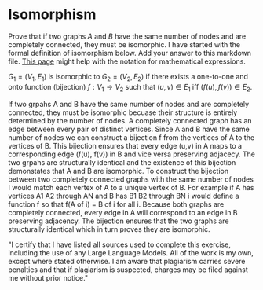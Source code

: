 # Isomorphism

Prove that if two graphs $A$ and $B$ have the same number of nodes and are
completely connected, they must be isomorphic. I have started with the formal
definition of isomorphism below. Add your answer to this markdown file. [This
page](https://docs.github.com/en/get-started/writing-on-github/working-with-advanced-formatting/writing-mathematical-expressions)
might help with the notation for mathematical expressions.

$G_1=(V_1 , E_1)$ is isomorphic to $G_2 = (V_2, E_2)$ if there exists a
one-to-one and onto function (bijection) $f: V_1 \rightarrow V_2$ such that $(u,v)
\in E_1$ iff $(f(u),f(v)) \in E_2$.

If two grpahs A and B have the same number of nodes and are completely connected, they must be isomorphic becuase their structure is entirely determined by the number of nodes. A completely connected graph has an edge between every pair of distinct vertices. Since A and B have the same number of nodes we can construct a bijection f from the vertices of A to the vertices of B. This bijection ensures that every edge (u,v) in A maps to a corresponding edge (f(u), f(v)) in B and vice versa preserving adjacecy. The two grpahs are structurally identical and the existence of this bijection demonstates that A and B are isomorphic. To construct the bijection between two completely connected graphs with the same number of nodes I would match each vertex of A to a unique vertex of B. For example if A has vertices A1 A2 through AN and B has B1 B2 through BN i would define a function f so that f(A of i) = B of i for all i. Because both graphs are completely connected, every edge in A will correspond to an edge in B preserving adjacency. The bijection ensures that the two graphs are structurally identical which in turn proves they are isomorphic.

"I certify that I have listed all sources used to complete this exercise, including the use of any Large Language Models. All of the work is my own, except where stated otherwise. I am aware that plagiarism carries severe penalties and that if plagiarism is suspected, charges may be filed against me without prior notice."
